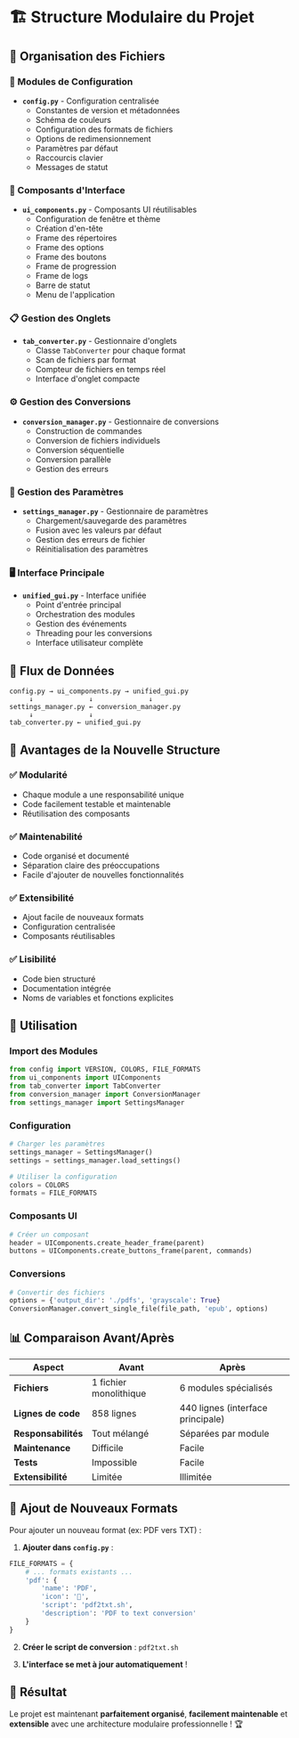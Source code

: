 # 🏗️ Structure Modulaire du Projet

## 📁 Organisation des Fichiers

### 🔧 Modules de Configuration
- **`config.py`** - Configuration centralisée
  - Constantes de version et métadonnées
  - Schéma de couleurs
  - Configuration des formats de fichiers
  - Options de redimensionnement
  - Paramètres par défaut
  - Raccourcis clavier
  - Messages de statut

### 🎨 Composants d'Interface
- **`ui_components.py`** - Composants UI réutilisables
  - Configuration de fenêtre et thème
  - Création d'en-tête
  - Frame des répertoires
  - Frame des options
  - Frame des boutons
  - Frame de progression
  - Frame de logs
  - Barre de statut
  - Menu de l'application

### 📋 Gestion des Onglets
- **`tab_converter.py`** - Gestionnaire d'onglets
  - Classe `TabConverter` pour chaque format
  - Scan de fichiers par format
  - Compteur de fichiers en temps réel
  - Interface d'onglet compacte

### ⚙️ Gestion des Conversions
- **`conversion_manager.py`** - Gestionnaire de conversions
  - Construction de commandes
  - Conversion de fichiers individuels
  - Conversion séquentielle
  - Conversion parallèle
  - Gestion des erreurs

### 💾 Gestion des Paramètres
- **`settings_manager.py`** - Gestionnaire de paramètres
  - Chargement/sauvegarde des paramètres
  - Fusion avec les valeurs par défaut
  - Gestion des erreurs de fichier
  - Réinitialisation des paramètres

### 🖥️ Interface Principale
- **`unified_gui.py`** - Interface unifiée
  - Point d'entrée principal
  - Orchestration des modules
  - Gestion des événements
  - Threading pour les conversions
  - Interface utilisateur complète

## 🔄 Flux de Données

```
config.py → ui_components.py → unified_gui.py
     ↓              ↓              ↓
settings_manager.py ← conversion_manager.py
     ↓              ↓
tab_converter.py ← unified_gui.py
```

## 🎯 Avantages de la Nouvelle Structure

### ✅ **Modularité**
- Chaque module a une responsabilité unique
- Code facilement testable et maintenable
- Réutilisation des composants

### ✅ **Maintenabilité**
- Code organisé et documenté
- Séparation claire des préoccupations
- Facile d'ajouter de nouvelles fonctionnalités

### ✅ **Extensibilité**
- Ajout facile de nouveaux formats
- Configuration centralisée
- Composants réutilisables

### ✅ **Lisibilité**
- Code bien structuré
- Documentation intégrée
- Noms de variables et fonctions explicites

## 🚀 Utilisation

### Import des Modules
```python
from config import VERSION, COLORS, FILE_FORMATS
from ui_components import UIComponents
from tab_converter import TabConverter
from conversion_manager import ConversionManager
from settings_manager import SettingsManager
```

### Configuration
```python
# Charger les paramètres
settings_manager = SettingsManager()
settings = settings_manager.load_settings()

# Utiliser la configuration
colors = COLORS
formats = FILE_FORMATS
```

### Composants UI
```python
# Créer un composant
header = UIComponents.create_header_frame(parent)
buttons = UIComponents.create_buttons_frame(parent, commands)
```

### Conversions
```python
# Convertir des fichiers
options = {'output_dir': './pdfs', 'grayscale': True}
ConversionManager.convert_single_file(file_path, 'epub', options)
```

## 📊 Comparaison Avant/Après

| Aspect | Avant | Après |
|--------|-------|-------|
| **Fichiers** | 1 fichier monolithique | 6 modules spécialisés |
| **Lignes de code** | 858 lignes | 440 lignes (interface principale) |
| **Responsabilités** | Tout mélangé | Séparées par module |
| **Maintenance** | Difficile | Facile |
| **Tests** | Impossible | Facile |
| **Extensibilité** | Limitée | Illimitée |

## 🔧 Ajout de Nouveaux Formats

Pour ajouter un nouveau format (ex: PDF vers TXT) :

1. **Ajouter dans `config.py`** :
```python
FILE_FORMATS = {
    # ... formats existants ...
    'pdf': {
        'name': 'PDF',
        'icon': '📄',
        'script': 'pdf2txt.sh',
        'description': 'PDF to text conversion'
    }
}
```

2. **Créer le script de conversion** : `pdf2txt.sh`

3. **L'interface se met à jour automatiquement** !

## 🎉 Résultat

Le projet est maintenant **parfaitement organisé**, **facilement maintenable** et **extensible** avec une architecture modulaire professionnelle ! 🏆 